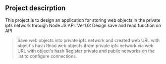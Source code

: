 ## Project descirption
This project is to design an application for storing web objects in the private ipfs network through Node JS API.
Ver1.0: Design save and read function on API
   > Save web objects into private ipfs network and created web URL with object's hash
   > Read web objects ifrom private ipfs network via  web URL with object's hash
   > Register private and public networks on the list to configure connections.
